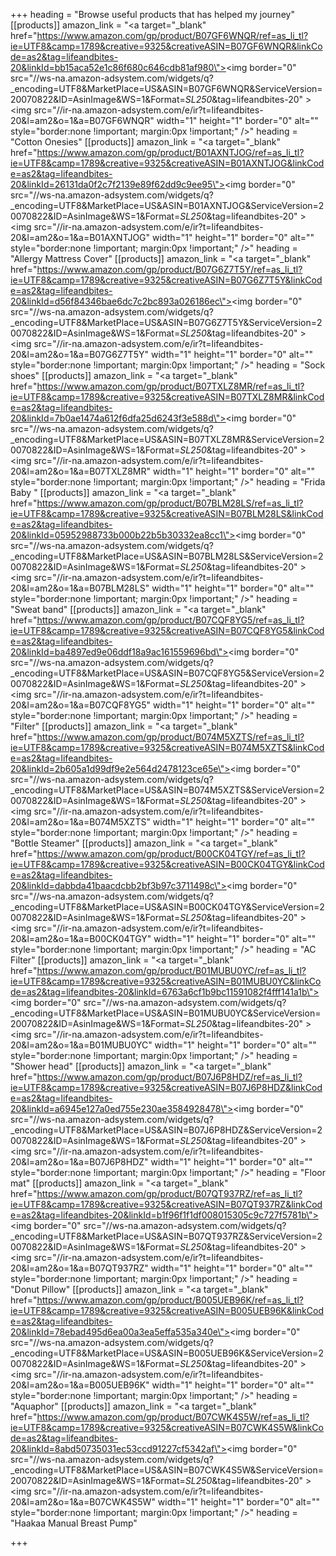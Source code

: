 +++
heading = "Browse useful products that has helped my journey"
[[products]]
amazon_link = "<a target=\"_blank\"  href=\"https://www.amazon.com/gp/product/B07GF6WNQR/ref=as_li_tl?ie=UTF8&camp=1789&creative=9325&creativeASIN=B07GF6WNQR&linkCode=as2&tag=lifeandbites-20&linkId=bb15aca52e1c86f680c646cdb81af980\"><img border=\"0\" src=\"//ws-na.amazon-adsystem.com/widgets/q?_encoding=UTF8&MarketPlace=US&ASIN=B07GF6WNQR&ServiceVersion=20070822&ID=AsinImage&WS=1&Format=_SL250_&tag=lifeandbites-20\" ></a><img src=\"//ir-na.amazon-adsystem.com/e/ir?t=lifeandbites-20&l=am2&o=1&a=B07GF6WNQR\" width=\"1\" height=\"1\" border=\"0\" alt=\"\" style=\"border:none !important; margin:0px !important;\" />"
heading = "Cotton Onesies"
[[products]]
amazon_link = "<a target=\"_blank\"  href=\"https://www.amazon.com/gp/product/B01AXNTJOG/ref=as_li_tl?ie=UTF8&camp=1789&creative=9325&creativeASIN=B01AXNTJOG&linkCode=as2&tag=lifeandbites-20&linkId=26131da0f2c7f2139e89f62dd9c9ee95\"><img border=\"0\" src=\"//ws-na.amazon-adsystem.com/widgets/q?_encoding=UTF8&MarketPlace=US&ASIN=B01AXNTJOG&ServiceVersion=20070822&ID=AsinImage&WS=1&Format=_SL250_&tag=lifeandbites-20\" ></a><img src=\"//ir-na.amazon-adsystem.com/e/ir?t=lifeandbites-20&l=am2&o=1&a=B01AXNTJOG\" width=\"1\" height=\"1\" border=\"0\" alt=\"\" style=\"border:none !important; margin:0px !important;\" />"
heading = "Allergy Mattress Cover"
[[products]]
amazon_link = "<a target=\"_blank\"  href=\"https://www.amazon.com/gp/product/B07G6Z7T5Y/ref=as_li_tl?ie=UTF8&camp=1789&creative=9325&creativeASIN=B07G6Z7T5Y&linkCode=as2&tag=lifeandbites-20&linkId=d56f84346bae6dc7c2bc893a026186ec\"><img border=\"0\" src=\"//ws-na.amazon-adsystem.com/widgets/q?_encoding=UTF8&MarketPlace=US&ASIN=B07G6Z7T5Y&ServiceVersion=20070822&ID=AsinImage&WS=1&Format=_SL250_&tag=lifeandbites-20\" ></a><img src=\"//ir-na.amazon-adsystem.com/e/ir?t=lifeandbites-20&l=am2&o=1&a=B07G6Z7T5Y\" width=\"1\" height=\"1\" border=\"0\" alt=\"\" style=\"border:none !important; margin:0px !important;\" />"
heading = "Sock shoes"
[[products]]
amazon_link = "<a target=\"_blank\"  href=\"https://www.amazon.com/gp/product/B07TXLZ8MR/ref=as_li_tl?ie=UTF8&camp=1789&creative=9325&creativeASIN=B07TXLZ8MR&linkCode=as2&tag=lifeandbites-20&linkId=7b0ae1474a612f6dfa25d6243f3e588d\"><img border=\"0\" src=\"//ws-na.amazon-adsystem.com/widgets/q?_encoding=UTF8&MarketPlace=US&ASIN=B07TXLZ8MR&ServiceVersion=20070822&ID=AsinImage&WS=1&Format=_SL250_&tag=lifeandbites-20\" ></a><img src=\"//ir-na.amazon-adsystem.com/e/ir?t=lifeandbites-20&l=am2&o=1&a=B07TXLZ8MR\" width=\"1\" height=\"1\" border=\"0\" alt=\"\" style=\"border:none !important; margin:0px !important;\" />"
heading = "Frida Baby "
[[products]]
amazon_link = "<a target=\"_blank\"  href=\"https://www.amazon.com/gp/product/B07BLM28LS/ref=as_li_tl?ie=UTF8&camp=1789&creative=9325&creativeASIN=B07BLM28LS&linkCode=as2&tag=lifeandbites-20&linkId=05952988733b000b22b5b30332ea8cc1\"><img border=\"0\" src=\"//ws-na.amazon-adsystem.com/widgets/q?_encoding=UTF8&MarketPlace=US&ASIN=B07BLM28LS&ServiceVersion=20070822&ID=AsinImage&WS=1&Format=_SL250_&tag=lifeandbites-20\" ></a><img src=\"//ir-na.amazon-adsystem.com/e/ir?t=lifeandbites-20&l=am2&o=1&a=B07BLM28LS\" width=\"1\" height=\"1\" border=\"0\" alt=\"\" style=\"border:none !important; margin:0px !important;\" />"
heading = "Sweat band"
[[products]]
amazon_link = "<a target=\"_blank\"  href=\"https://www.amazon.com/gp/product/B07CQF8YG5/ref=as_li_tl?ie=UTF8&camp=1789&creative=9325&creativeASIN=B07CQF8YG5&linkCode=as2&tag=lifeandbites-20&linkId=ba4897ed9e06ddf18a9ac161559696bd\"><img border=\"0\" src=\"//ws-na.amazon-adsystem.com/widgets/q?_encoding=UTF8&MarketPlace=US&ASIN=B07CQF8YG5&ServiceVersion=20070822&ID=AsinImage&WS=1&Format=_SL250_&tag=lifeandbites-20\" ></a><img src=\"//ir-na.amazon-adsystem.com/e/ir?t=lifeandbites-20&l=am2&o=1&a=B07CQF8YG5\" width=\"1\" height=\"1\" border=\"0\" alt=\"\" style=\"border:none !important; margin:0px !important;\" />"
heading = "Filter"
[[products]]
amazon_link = "<a target=\"_blank\"  href=\"https://www.amazon.com/gp/product/B074M5XZTS/ref=as_li_tl?ie=UTF8&camp=1789&creative=9325&creativeASIN=B074M5XZTS&linkCode=as2&tag=lifeandbites-20&linkId=2b605a1d99df9e2e564d2478123ce65e\"><img border=\"0\" src=\"//ws-na.amazon-adsystem.com/widgets/q?_encoding=UTF8&MarketPlace=US&ASIN=B074M5XZTS&ServiceVersion=20070822&ID=AsinImage&WS=1&Format=_SL250_&tag=lifeandbites-20\" ></a><img src=\"//ir-na.amazon-adsystem.com/e/ir?t=lifeandbites-20&l=am2&o=1&a=B074M5XZTS\" width=\"1\" height=\"1\" border=\"0\" alt=\"\" style=\"border:none !important; margin:0px !important;\" />"
heading = "Bottle Steamer"
[[products]]
amazon_link = "<a target=\"_blank\"  href=\"https://www.amazon.com/gp/product/B00CK04TGY/ref=as_li_tl?ie=UTF8&camp=1789&creative=9325&creativeASIN=B00CK04TGY&linkCode=as2&tag=lifeandbites-20&linkId=dabbda41baacdcbb2bf3b97c3711498c\"><img border=\"0\" src=\"//ws-na.amazon-adsystem.com/widgets/q?_encoding=UTF8&MarketPlace=US&ASIN=B00CK04TGY&ServiceVersion=20070822&ID=AsinImage&WS=1&Format=_SL250_&tag=lifeandbites-20\" ></a><img src=\"//ir-na.amazon-adsystem.com/e/ir?t=lifeandbites-20&l=am2&o=1&a=B00CK04TGY\" width=\"1\" height=\"1\" border=\"0\" alt=\"\" style=\"border:none !important; margin:0px !important;\" />"
heading = "AC Filter"
[[products]]
amazon_link = "<a target=\"_blank\"  href=\"https://www.amazon.com/gp/product/B01MUBU0YC/ref=as_li_tl?ie=UTF8&camp=1789&creative=9325&creativeASIN=B01MUBU0YC&linkCode=as2&tag=lifeandbites-20&linkId=6763a6cf1b9bc11591082f4fff141a1b\"><img border=\"0\" src=\"//ws-na.amazon-adsystem.com/widgets/q?_encoding=UTF8&MarketPlace=US&ASIN=B01MUBU0YC&ServiceVersion=20070822&ID=AsinImage&WS=1&Format=_SL250_&tag=lifeandbites-20\" ></a><img src=\"//ir-na.amazon-adsystem.com/e/ir?t=lifeandbites-20&l=am2&o=1&a=B01MUBU0YC\" width=\"1\" height=\"1\" border=\"0\" alt=\"\" style=\"border:none !important; margin:0px !important;\" />"
heading = "Shower head"
[[products]]
amazon_link = "<a target=\"_blank\"  href=\"https://www.amazon.com/gp/product/B07J6P8HDZ/ref=as_li_tl?ie=UTF8&camp=1789&creative=9325&creativeASIN=B07J6P8HDZ&linkCode=as2&tag=lifeandbites-20&linkId=a6945e127a0ed755e230ae3584928478\"><img border=\"0\" src=\"//ws-na.amazon-adsystem.com/widgets/q?_encoding=UTF8&MarketPlace=US&ASIN=B07J6P8HDZ&ServiceVersion=20070822&ID=AsinImage&WS=1&Format=_SL250_&tag=lifeandbites-20\" ></a><img src=\"//ir-na.amazon-adsystem.com/e/ir?t=lifeandbites-20&l=am2&o=1&a=B07J6P8HDZ\" width=\"1\" height=\"1\" border=\"0\" alt=\"\" style=\"border:none !important; margin:0px !important;\" />"
heading = "Floor mat"
[[products]]
amazon_link = "<a target=\"_blank\"  href=\"https://www.amazon.com/gp/product/B07QT937RZ/ref=as_li_tl?ie=UTF8&camp=1789&creative=9325&creativeASIN=B07QT937RZ&linkCode=as2&tag=lifeandbites-20&linkId=b1f96f1f1df008015305c9c727f5781b\"><img border=\"0\" src=\"//ws-na.amazon-adsystem.com/widgets/q?_encoding=UTF8&MarketPlace=US&ASIN=B07QT937RZ&ServiceVersion=20070822&ID=AsinImage&WS=1&Format=_SL250_&tag=lifeandbites-20\" ></a><img src=\"//ir-na.amazon-adsystem.com/e/ir?t=lifeandbites-20&l=am2&o=1&a=B07QT937RZ\" width=\"1\" height=\"1\" border=\"0\" alt=\"\" style=\"border:none !important; margin:0px !important;\" />"
heading = "Donut Pillow"
[[products]]
amazon_link = "<a target=\"_blank\"  href=\"https://www.amazon.com/gp/product/B005UEB96K/ref=as_li_tl?ie=UTF8&camp=1789&creative=9325&creativeASIN=B005UEB96K&linkCode=as2&tag=lifeandbites-20&linkId=78ebad495d6ea00a3ea5effa535a340e\"><img border=\"0\" src=\"//ws-na.amazon-adsystem.com/widgets/q?_encoding=UTF8&MarketPlace=US&ASIN=B005UEB96K&ServiceVersion=20070822&ID=AsinImage&WS=1&Format=_SL250_&tag=lifeandbites-20\" ></a><img src=\"//ir-na.amazon-adsystem.com/e/ir?t=lifeandbites-20&l=am2&o=1&a=B005UEB96K\" width=\"1\" height=\"1\" border=\"0\" alt=\"\" style=\"border:none !important; margin:0px !important;\" />"
heading = "Aquaphor"
[[products]]
amazon_link = "<a target=\"_blank\"  href=\"https://www.amazon.com/gp/product/B07CWK4S5W/ref=as_li_tl?ie=UTF8&camp=1789&creative=9325&creativeASIN=B07CWK4S5W&linkCode=as2&tag=lifeandbites-20&linkId=8abd50735031ec53ccd91227cf5342af\"><img border=\"0\" src=\"//ws-na.amazon-adsystem.com/widgets/q?_encoding=UTF8&MarketPlace=US&ASIN=B07CWK4S5W&ServiceVersion=20070822&ID=AsinImage&WS=1&Format=_SL250_&tag=lifeandbites-20\" ></a><img src=\"//ir-na.amazon-adsystem.com/e/ir?t=lifeandbites-20&l=am2&o=1&a=B07CWK4S5W\" width=\"1\" height=\"1\" border=\"0\" alt=\"\" style=\"border:none !important; margin:0px !important;\" />"
heading = "Haakaa Manual Breast Pump"

+++
